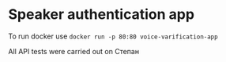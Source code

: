 # Speaker authentication app
To run docker use `docker run -p 80:80 voice-varification-app`

All API tests were carried out on Степан

